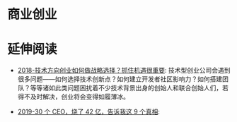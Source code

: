 # 商业创业

# 延伸阅读

- [2018-技术方向创业如何做战略选择？抓住机遇很重要](https://mp.weixin.qq.com/s/uldP2PLcdv49zG7sHhbkZg): 技术型创业公司会遇到很多问题——如何选择技术创新点？如何建立开发者社区影响力？如何搭建团队？等等诸如此类问题困扰着不少技术背景出身的创始人和联合创始人们，若得不及时解决，创业将会变得如履薄冰。

- [2019-30 个 CEO，烧了 42 亿，告诉我这 9 个真相](https://mp.weixin.qq.com/s/1S-sjDy60mUTpVZBoOu23g):

